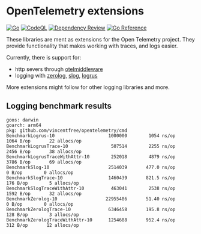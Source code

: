 # OpenTelemetry extensions


[![Go](https://github.com/vincentfree/opentelemetry/actions/workflows/go.yml/badge.svg)](https://github.com/vincentfree/opentelemetry/actions/workflows/go.yml)
[![CodeQL](https://github.com/vincentfree/opentelemetry/actions/workflows/codeql.yml/badge.svg)](https://github.com/vincentfree/opentelemetry/actions/workflows/codeql.yml)
[![Dependency Review](https://github.com/vincentfree/opentelemetry/actions/workflows/dependency-review.yml/badge.svg)](https://github.com/vincentfree/opentelemetry/actions/workflows/dependency-review.yml)
[![Go Reference](https://pkg.go.dev/badge/github.com/vincentfree/opentelemetry/otelmiddleware.svg)](https://pkg.go.dev/github.com/vincentfree/opentelemetry)

These libraries are ment as extensions for the Open Telemetry project. 
They provide functionality that makes working with traces, and logs easier.

Currently, there is support for:

* http severs through [otelmiddleware](otelmiddleware/README.md)
* logging with [zerolog](otelzerolog/README.md), [slog](otelslog/README.md), [logrus](otellogrus/README.md)

More extensions might follow for other logging libraries and more.

## Logging benchmark results

```shell
goos: darwin
goarch: arm64
pkg: github.com/vincentfree/opentelemetry/cmd
BenchmarkLogrus-10                    1000000        1054 ns/op     1064 B/op       22 allocs/op
BenchmarkLogrusTrace-10                507514        2255 ns/op     2456 B/op       38 allocs/op
BenchmarkLogrusTraceWithAttr-10        252018        4879 ns/op     3786 B/op       69 allocs/op
BenchmarkSlog-10                      2514039       477.0 ns/op        0 B/op        0 allocs/op
BenchmarkSlogTrace-10                 1460439       821.5 ns/op      176 B/op        5 allocs/op
BenchmarkSlogTraceWithAttr-10          463041        2538 ns/op     1592 B/op       32 allocs/op
BenchmarkZerolog-10                  22955486       51.40 ns/op        0 B/op        0 allocs/op
BenchmarkZerologTrace-10              6346458       195.8 ns/op      128 B/op        3 allocs/op
BenchmarkZerologTraceWithAttr-10      1254688       952.4 ns/op      312 B/op       12 allocs/op
```
